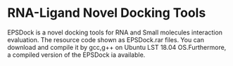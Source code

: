 # RNA-Ligand Novel Docking Tools
EPSDock is a novel docking tools for RNA and Small molecules interaction evaluation. The resource code shown as EPSDock.rar files. You can download and compile it by gcc,g++ on Ubuntu LST 18.04 OS. ​​Furthermore, a compiled version of the EPSDock ia available.
